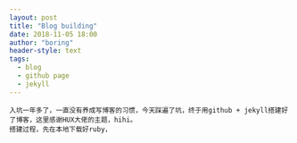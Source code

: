 ```yaml
---
layout: post
title: "Blog building"
date: 2018-11-05 18:00
author: "boring"
header-style: text
tags:
  - blog
  - github page
  - jekyll
---
```

	入坑一年多了，一直没有养成写博客的习惯，今天踩遍了坑，终于用github + jekyll搭建好了博客，这里感谢HUX大佬的主题，hihi。
	搭建过程，先在本地下载好ruby，